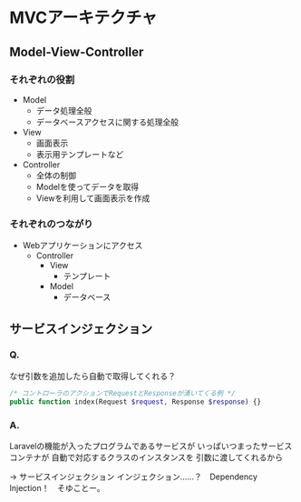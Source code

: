 # MVCアーキテクチャ

## Model-View-Controller

### それぞれの役割
* Model
  * データ処理全般
  * データベースアクセスに関する処理全般
* View
  * 画面表示
  * 表示用テンプレートなど
* Controller
  * 全体の制御
  * Modelを使ってデータを取得
  * Viewを利用して画面表示を作成

### それぞれのつながり

* Webアプリケーションにアクセス
  * Controller
    * View
      * テンプレート
    * Model
      * データベース


## サービスインジェクション

### Q.
なぜ引数を追加したら自動で取得してくれる？
```php
/* コントローラのアクションでRequestとResponseが湧いてくる例 */
public function index(Request $request, Response $response) {}
```

### A.
Laravelの機能が入ったプログラムであるサービスが
いっぱいつまったサービスコンテナが
自動で対応するクラスのインスタンスを
引数に渡してくれるから

-> サービスインジェクション
インジェクション……？　Dependency Injection！　そゆことー。